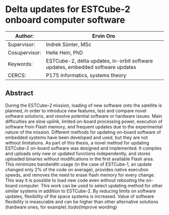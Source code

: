 # Delta updates for ESTCube-2 onboard computer software

| Author:       | Ervin Oro  
|---|---  
| Supervisor:   | Indrek Sünter, MSc  
| Cosupervisor: | Helle Hein, PhD  
| Keywords:     | ESTCube-2, delta updates, in-orbit software updates, embedded software updates  
| CERCS:        | P175 Informatics, systems theory  


## Abstract
During the ESTCube-2 mission, loading of new software onto the satellite is planned, in order to introduce new features, test and compare novel software solutions, and resolve potential software or hardware issues. Main difficulties are slow uplink, limited on-board processing power, execution of software from Flash memory, and frequent updates due to the experimental nature of the mission. Different methods for updating on-board software of embedded systems have been developed and used, but they are not without limitations. As part of this thesis, a novel method for updating ESTCube-2 on-board software was designed and implemented. It compiles and uploads only new or updated functions independently, and stores uploaded binaries without modifications in the first available Flash area. This minimizes bandwidth usage (in the case of ESTCube-1, an update changed only $2\%$ of the code on average), provides native execution speeds, and removes the need to erase flash memory for every change. This way it is possible to load new code even without rebooting the on-board computer. This work can be used to select updating method for other similar systems in addition to ESTCube-2. By reducing limits on software updates, flexibility of the space systems is increased. Value of software flexibility is measurable and can be higher than other alternative solutions (hardware ones, for example).\todo{Improve wording}
